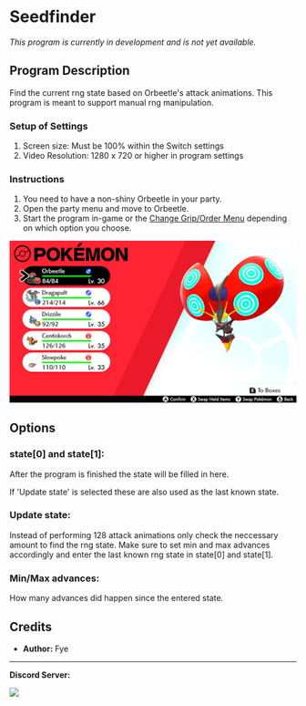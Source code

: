 # Seedfinder

*This program is currently in development and is not yet available.*

## Program Description

Find the current rng state based on Orbeetle's attack animations. 
This program is meant to support manual rng manipulation.

### Setup of Settings

1. Screen size: Must be 100% within the Switch settings
2. Video Resolution: 1280 x 720 or higher in program settings

### Instructions

1. You need to have a non-shiny Orbeetle in your party.
2. Open the party menu and move to Orbeetle.
3. Start the program in-game or the [Change Grip/Order Menu](https://github.com/PokemonAutomation/Microcontroller/blob/master/Wiki/Programs/NintendoSwitch/ChangeGripOrderMenu.md) depending on which option you choose.

<img src="images/Seedfinder-0.png">

## Options

### state[0] and state[1]:

After the program is finished the state will be filled in here. 

If 'Update state' is selected these are also used as the last known state.

### Update state:

Instead of performing 128 attack animations only check the neccessary amount to find the rng state.
Make sure to set min and max advances accordingly and enter the last known rng state in state[0] and state[1]. 

### Min/Max advances:

How many advances did happen since the entered state.


## Credits

- **Author:** Fye


<hr>

**Discord Server:** 

[<img src="https://canary.discordapp.com/api/guilds/695809740428673034/widget.png?style=banner2">](https://discord.gg/cQ4gWxN)




